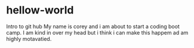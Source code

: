 # hellow-world
Intro to git hub
My name is corey and i am about to start a coding boot camp. I am kind in over my head but i think i can make this happem ad am highly motavatied.
